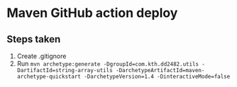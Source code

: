 # Maven GitHub action deploy

## Steps taken

1. Create .gitignore
2. Run `mvn archetype:generate -DgroupId=com.kth.dd2482.utils -DartifactId=string-array-utils -DarchetypeArtifactId=maven-archetype-quickstart -DarchetypeVersion=1.4 -DinteractiveMode=false`
